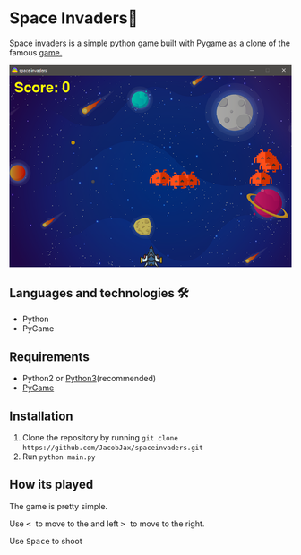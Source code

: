 # Space Invaders👾

Space invaders is a simple python game built with Pygame as a clone of the famous [game.](https://en.wikipedia.org/wiki/Space_Invaders)

![game](ill.PNG)

## Languages and technologies 🛠
* Python
* PyGame

## Requirements
* Python2 or [Python3](https://www.python.org/)(recommended)
* [PyGame](https://www.pygame.org/wiki/GettingStarted)

## Installation
1. Clone the repository by running `git clone https://github.com/JacobJax/spaceinvaders.git`
1. Run `python main.py`


## How its played
The game is pretty simple.

Use <kbd> < </kbd> to move to the and left <kbd> > </kbd> to move to the right.

Use <kbd>Space</kbd> to shoot